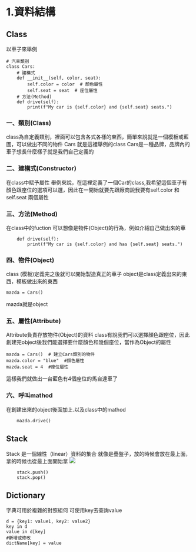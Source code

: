 # 1.資料結構
## Class
以車子來舉例
```bash=
# 汽車類別
class Cars:
    # 建構式
    def __init__(self, color, seat):
        self.color = color  # 顏色屬性
        self.seat = seat  # 座位屬性
    # 方法(Method)
    def drive(self):
        print(f"My car is {self.color} and {self.seat} seats.")
```
### 一、類別(Class)
class為自定義類別，裡面可以包含各式各樣的東西，簡單來說就是一個模板或藍圖，可以做出不同的物件
Cars 就是這裡舉例的class
Cars是一種品牌，品牌內的車子想長什麼樣子就是我們自己定義的

### 二、建構式(Constructor)
在class中賦予屬性
舉例來說，在這裡定義了一個Car的class,我希望這個車子有顏色跟座位的選項可以選，因此在一開始就要先跟廠商說我要有self.color 和 self.seat 兩個屬性

### 三、方法(Method)
在class中的fuction
可以想像是物件(Object)的行為，例如介紹自己做出來的車
```bash=
    def drive(self):
        print(f"My car is {self.color} and has {self.seat} seats.")
```


### 四、物件(Object)
class (模板)定義完之後就可以開始製造真正的車子
object是class定義出來的東西，模板做出來的東西
```bash=
mazda = Cars()
```
mazda就是object

### 五、屬性(Attribute)
Attribute負責存放物件(Object)的資料
class有說我們可以選擇顏色跟座位，因此創建完object後我們能選擇要什麼顏色和幾個座位，當作為Object的屬性
```bash=
mazda = Cars()  # 建立Cars類別的物件 
mazda.color = "blue"  #顏色屬性 
mazda.seat = 4  #座位屬性
```
這樣我們就做出一台藍色有4個座位的馬自達車了
    
### 六、呼叫mathod
在創建出來的object後面加上.以及class中的mathod
```bash=
    mazda.drive()
```

## Stack
Stack 是一個線性（linear）資料的集合
就像是疊盤子，放的時候會放在最上面，拿的時候也從最上面開始拿
![](https://i.imgur.com/QOi8CNK.png)
```bash=
    stack.push()
    stack.pop()
```

## Dictionary
字典可用於複雜的對照組何
可使用key去查詢value
```bash=
d = {key1: value1, key2: value2}
key in d
value in d[key]
#新增或修改
dictName[key] = value

```